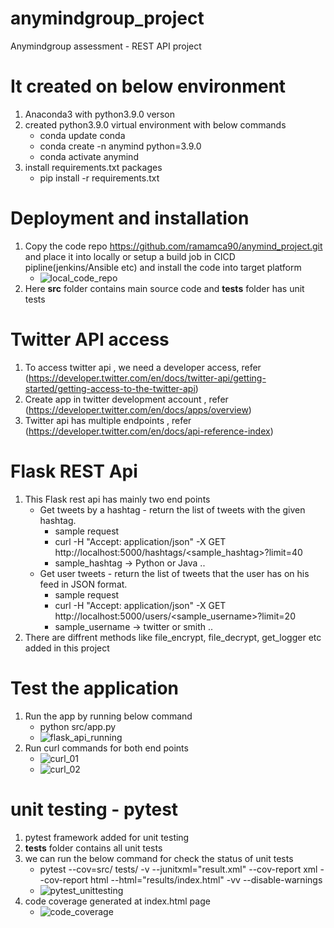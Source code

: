 # anymindgroup_project
Anymindgroup assessment - REST API project

# It created on below environment
1. Anaconda3 with python3.9.0 verson
2. created python3.9.0 virtual environment with below commands
    - conda update conda
    - conda create -n anymind python=3.9.0
    - conda activate anymind
3. install requirements.txt packages
    - pip install -r requirements.txt

# Deployment and installation
1. Copy the code repo https://github.com/ramamca90/anymind_project.git and place it into locally 
   or setup a build job in CICD pipline(jenkins/Ansible etc) and install the code into target platform
    - ![local_code_repo](https://user-images.githubusercontent.com/34347368/137423666-cd406677-2d09-4490-a2ad-d006e8d88169.PNG)
2. Here **src** folder contains main source code and **tests** folder has unit tests

# Twitter API access
1. To access twitter api , we need a developer access, refer (https://developer.twitter.com/en/docs/twitter-api/getting-started/getting-access-to-the-twitter-api)
2. Create app in twitter development account , refer (https://developer.twitter.com/en/docs/apps/overview)
3. Twitter api has multiple endpoints , refer (https://developer.twitter.com/en/docs/api-reference-index)

# Flask REST Api
1. This Flask rest api has mainly two end points
    - Get tweets by a hashtag - return the list of tweets with the given hashtag.
      - sample request
      - curl -H "Accept: application/json" -X GET http://localhost:5000/hashtags/<sample_hashtag>?limit=40
      - sample_hashtag -> Python or Java ..
    - Get user tweets - return the list of tweets that the user has on his feed in JSON format.
      - sample request
      - curl -H "Accept: application/json" -X GET http://localhost:5000/users/<sample_username>?limit=20
      - sample_username -> twitter or smith ..
2. There are diffrent methods like file_encrypt, file_decrypt, get_logger etc added in this project

# Test the application
1. Run the app by running below command
    - python src/app.py
    - ![flask_api_running](https://user-images.githubusercontent.com/34347368/137393316-c72e78c6-b14a-46ce-8d3c-d48501c0fb12.PNG)
2. Run curl commands for both end points
    - ![curl_01](https://user-images.githubusercontent.com/34347368/137394748-72567d13-3654-4838-b3b3-b2b7b1d9e0b4.PNG)
    - ![curl_02](https://user-images.githubusercontent.com/34347368/137394780-38c9c9ea-82be-4c3a-ba09-a667821a639b.PNG)

# unit testing - pytest 
1. pytest framework added for unit testing
2. **tests** folder contains all unit tests
3. we can run the below command for check the status of unit tests
    - pytest --cov=src/ tests/ -v --junitxml="result.xml" --cov-report xml --cov-report html --html="results/index.html" -vv --disable-warnings
    - ![pytest_unittesting](https://user-images.githubusercontent.com/34347368/137395453-b7c45285-6e36-41be-be4c-8d2925bb5ddd.PNG)
4. code coverage generated at index.html page
    - ![code_coverage](https://user-images.githubusercontent.com/34347368/137395991-a8001517-ca3d-4d96-a22f-ba033bc53c9c.PNG)



   
   
